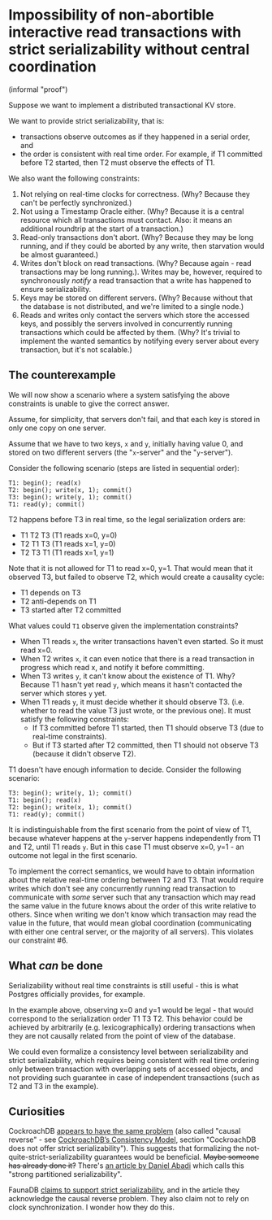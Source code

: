 # Impossibility of non-abortible interactive read transactions with strict serializability without central coordination

(informal "proof")

Suppose we want to implement a distributed transactional KV store.

We want to provide strict serializability, that is:
- transactions observe outcomes as if they happened in a serial order, and
- the order is consistent with real time order. For example, if T1 committed before T2 started, then T2 must observe the effects of T1.

We also want the following constraints:
1. Not relying on real-time clocks for correctness. (Why? Because they can't be perfectly synchronized.)
2. Not using a Timestamp Oracle either. (Why? Because it is a central resource which all transactions must contact. Also: it means an additional roundtrip at the start of a transaction.)
3. Read-only transactions don't abort. (Why? Because they may be long running, and if they could be aborted by any write, then starvation would be almost guaranteed.)
4. Writes don't block on read transactions. (Why? Because again - read transactions may be long running.). Writes may be, however, required to synchronously _notify_ a read transaction that a write has happened to ensure serializability.
5. Keys may be stored on different servers. (Why? Because without that the database is not distributed, and we're limited to a single node.)
6. Reads and writes only contact the servers which store the accessed keys, and possibly the servers involved in concurrently running transactions which could be affected by them. (Why? It's trivial to implement the wanted semantics by notifying every server about every transaction, but it's not scalable.)

## The counterexample

We will now show a scenario where a system satisfying the above constraints is unable to give the correct answer.

Assume, for simplicity, that servers don't fail, and that each key is stored in only one copy on one server.

Assume that we have to two keys, `x` and `y`, initially having value 0, and stored on two different servers (the "`x`-server" and the "`y`-server").

Consider the following scenario (steps are listed in sequential order):

```
T1: begin(); read(x)
T2: begin(); write(x, 1); commit()
T3: begin(); write(y, 1); commit()
T1: read(y); commit()
```

T2 happens before T3 in real time, so the legal serialization orders are:
- T1 T2 T3 (T1 reads x=0, y=0)
- T2 T1 T3 (T1 reads x=1, y=0)
- T2 T3 T1 (T1 reads x=1, y=1)

Note that it is not allowed for T1 to read x=0, y=1. That would mean that it observed T3, but failed to observe T2, which would create a causality cycle:
- T1 depends on T3
- T2 anti-depends on T1
- T3 started after T2 committed

What values could `T1` observe given the implementation constraints?

- When T1 reads `x`, the writer transactions haven't even started. So it must read x=0.
- When T2 writes `x`, it can even notice that there is a read transaction in progress which read x, and notify it before committing.
- When T3 writes `y`, it can't know about the existence of T1. Why? Because T1 hasn't yet read `y`, which means it hasn't contacted the server which stores `y` yet.
- When T1 reads `y`, it must decide whether it should observe T3. (i.e. whether to read the value T3 just wrote, or the previous one). It must satisfy the following constraints:
  - If T3 committed before T1 started, then T1 should observe T3 (due to real-time constraints).
  - But if T3 started after T2 committed, then T1 should not observe T3 (because it didn't observe T2).

T1 doesn't have enough information to decide. Consider the following scenario:

```
T3: begin(); write(y, 1); commit()
T1: begin(); read(x)
T2: begin(); write(x, 1); commit()
T1: read(y); commit()
```

It is indistinguishable from the first scenario from the point of view of T1, because whatever happens at the `y`-server happens independently from T1 and T2, until T1 reads `y`. But in this case T1 must observe x=0, y=1 - an outcome not legal in the first scenario.

To implement the correct semantics, we would have to obtain information about the relative real-time ordering between T2 and T3. That would require writes which don't see any concurrently running read transaction to communicate with _some_ server such that any transaction which may read the same value in the future knows about the order of this write relative to others. Since when writing we don't know which transaction may read the value in the future, that would mean global coordination (communicating with either one central server, or the majority of all servers). This violates our constraint #6.

## What _can_ be done

Serializability without real time constraints is still useful - this is what Postgres officially provides, for example.

In the example above, observing x=0 and y=1 would be legal - that would correspond to the serialization order T1 T3 T2. This behavior could be achieved by arbitrarily (e.g. lexicographically) ordering transactions when they are not causally related from the point of view of the database.

We could even formalize a consistency level between serializability and strict serializability, which requires being consistent with real time ordering only between transaction with overlapping sets of accessed objects, and not providing such guarantee in case of independent transactions (such as T2 and T3 in the example).

## Curiosities

CockroachDB [appears to have the same problem](https://jepsen.io/analyses/cockroachdb-beta-20160829#comments) (also called "causal reverse" - see [CockroachDB’s Consistency Model](https://www.cockroachlabs.com/blog/consistency-model/), section "CockroachDB does not offer strict serializability"). This suggests that formalizing the not-quite-strict-serializability guarantees would be beneficial. ~~Maybe someone has already done it?~~ There's [an article by Daniel Abadi](https://fauna.com/blog/demystifying-database-systems-correctness-anomalies-under-serializable-isolation) which calls this "strong partitioned serializability".

FaunaDB [claims to support strict serializability](https://fauna.com/blog/serializability-vs-strict-serializability-the-dirty-secret-of-database-isolation-levels), and in the article they acknowledge the causal reverse problem. They also claim not to rely on clock synchronization. I wonder how they do this.
